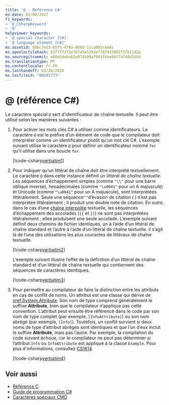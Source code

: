 ```yaml
---
title: '@ - Référence C#'
ms.date: 02/09/2017
f1_keywords:
- '@_CSharpKeyword'
- '@'
helpviewer_keywords:
- '@ special character [C#]'
- '@ language element [C#]'
ms.assetid: 89bc7e53-85f5-478a-866d-1cca003c4e8c
ms.openlocfilehash: b37f77273e767a5e5292e7707933892f57811d2a
ms.sourcegitcommit: e48a54ebe62e874500a7043f6ee0b77a744d55b4
ms.translationtype: MT
ms.contentlocale: fr-FR
ms.lasthandoff: 03/26/2020
ms.locfileid: "80291773"
---
```

# <a name="-c-reference"></a>@ (référence C#)

Le caractère spécial `@` sert d’identificateur de chaîne textuelle. Il peut être utilisé selon les manières suivantes :

1. Pour activer les mots clés C# à utiliser comme identificateurs. Le caractère `@` est le préfixe d’un élément de code que le compilateur doit interpréter comme un identificateur plutôt qu’un mot clé C#. L’exemple suivant utilise le caractère `@` pour définir un identificateur nommé `for` qu’il utilise dans une boucle `for`.

   [!code-csharp[verbatim1](../../../../samples/snippets/csharp/language-reference/keywords/verbatim1.cs#1)]

1. Pour indiquer qu’un littéral de chaîne doit être interprété textuellement. Le caractère `@` dans cette instance définit un *littéral de chaîne textuelle*. Les séquences d’échappement simples (comme `"\\"` pour une barre oblique inverse), hexadécimales (comme `"\x0041"` pour un A majuscule) et Unicode (comme `"\u0041"` pour un A majuscule), sont interprétées littéralement. Seule une séquence`""`d’évasion de citation ( ) n’est pas interprétée littéralement ; il produit une double note de citation. En outre, dans le cas d’une [chaîne interpolée](interpolated.md) textuelle, les séquences d’échappement des accolades (`{{` et `}}`) ne sont pas interprétées littéralement ; elles produisent une seule accolade. L’exemple suivant définit deux chemins de fichier identiques, un à l’aide d’un littéral de chaîne standard et l’autre à l’aide d’un littéral de chaîne textuelle. Il s’agit là de l’une des utilisations les plus courantes de littéraux de chaîne textuelle.

   [!code-csharp[verbatim2](../../../../samples/snippets/csharp/language-reference/keywords/verbatim1.cs#2)]

   L’exemple suivant illustre l’effet de la définition d’un littéral de chaîne standard et d’un littéral de chaîne textuelle qui contiennent des séquences de caractères identiques.

   [!code-csharp[verbatim3](../../../../samples/snippets/csharp/language-reference/keywords/verbatim1.cs#3)]

1. Pour permettre au compilateur de faire la distinction entre les attributs en cas de conflit de noms. Un attribut est une classe qui dérive de <xref:System.Attribute>. Son nom de type comprend généralement le suffixe **Attribute**, bien que le compilateur n’applique pas cette convention. L’attribut peut ensuite être référencé dans le code par son nom de type complet (par exemple, `[InfoAttribute]`) ou son nom abrégé (par exemple, `[Info]`). Toutefois, un conflit survient si deux noms de type d’attribut abrégés sont identiques et que l’un d’eux inclut le suffixe **Attribute**, mais pas l’autre. Par exemple, la compilation du code suivant échoue, car le compilateur ne peut pas déterminer si l’attribut `Info` ou `InfoAttribute` est appliqué à la classe `Example`. Pour plus d'informations, consultez [CS1614](../compiler-messages/cs1614.md).

   [!code-csharp[verbatim4](../../../../samples/snippets/csharp/language-reference/keywords/verbatim2.cs#1)]

## <a name="see-also"></a>Voir aussi

- [Référence C](../index.md)
- [Guide de programmation C#](../../programming-guide/index.md)
- [Caractères spéciaux CMD](./index.md)
